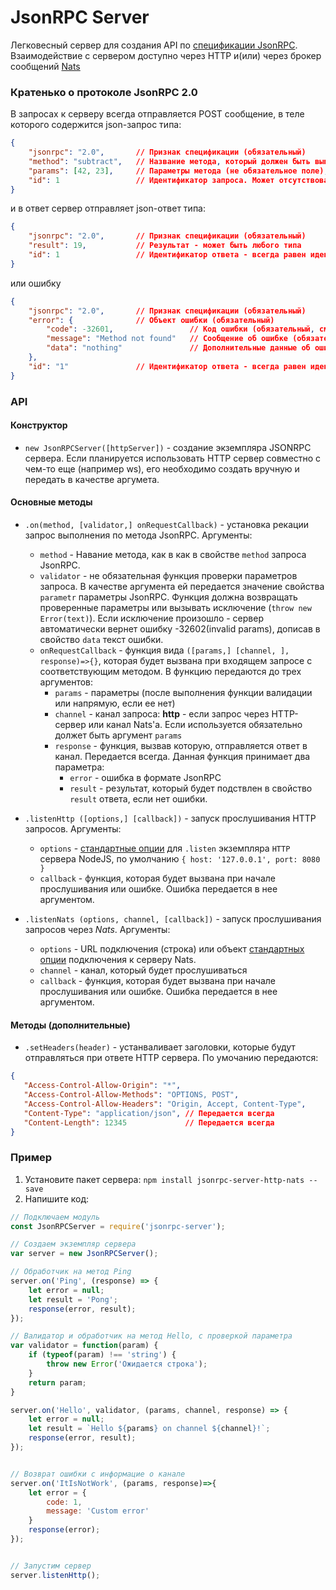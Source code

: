 # JsonRPC Server

Легковесный сервер для создания API по [спецификации JsonRPC](http://www.jsonrpc.org/specification).
Взаимодействие с сервером доступно через HTTP и(или) через брокер сообщений [Nats](https://nats.io)

### Кратенько о протоколе JsonRPC 2.0

В запросах к серверу всегда отправляется POST сообщение, в теле которого содержится json-запрос типа:

```json
{
    "jsonrpc": "2.0",       // Признак спецификации (обязательный)
    "method": "subtract",   // Название метода, который должен быть выполнен на сервере (обязательный)
    "params": [42, 23],     // Параметры метода (не обязательное поле), массив, объект или простые типы
    "id": 1                 // Идентификатор запроса. Может отсутствовать, но в это случае сервер выполнит метод, но не вернет ответ (согласно спецификации)
}
```

и в ответ сервер отправляет json-ответ типа:

```json
{
    "jsonrpc": "2.0",       // Признак спецификации (обязательный)
    "result": 19,           // Результат - может быть любого типа
    "id": 1                 // Идентификатор ответа - всегда равен идентификатору запроса.
}
```

или  ошибку

```json
{
    "jsonrpc": "2.0",       // Признак спецификации (обязательный)
    "error": {              // Объект ошибки (обязательный)
        "code": -32601,                 // Код ошибки (обязательный, см. описание ошибок протокола)
        "message": "Method not found"   // Сообщение об ошибке (обязательный, см. описание ошибок протокола)
        "data": "nothing"               // Дополнительные данные об ошибке любого типа (не обязательный)
    },
    "id": "1"               // Идентификатор ответа - всегда равен идентификатору запроса.
}
```



### API

#### Конструктор

 - `new JsonRPCServer([httpServer])` - создание экземпляра JSONRPC сервера. Если планируется использовать HTTP сервер совместно с чем-то еще (например ws), его необходимо создать вручную и передать в качестве аргумета.

 #### Основные методы

- `.on(method, [validator,] onRequestCallback)` - установка рекации запрос выполнения по метода JsonRPC. Аргументы:
  - `method` - Навание метода, как в как в свойстве `method` запроса JsonRPC.
  - `validator` - не обязательная функция проверки параметров запроса. В качестве аргумента ей передается значение свойства `parametr` параметры JsonRPC. Функция должна возвращать проверенные параметры или вызывать исключение (`throw new Error(text)`). Если исключение произошло - сервер автоматически вернет ошибку -32602(invalid params), дописав в свойство `data` текст ошибки.
  - `onRequestCallback` - функция вида `([params,] [channel, ], response)=>{}`, которая будет вызвана при входящем запросе с соответствующим методом. В функцию передаются до трех аргументов:
      - `params` - параметры (после выполнения функции валидации или напрямую, если ее нет)
      - `channel` - канал запроса: **http** - если запрос через HTTP-сервер или канал Nats'a. Если используется обязательно должет быть аргумент `params`
      - `response` - функция, вызвав которую, отправляется ответ в канал. Передается всегда. Данная функция принимает два параметра:
        - `error` - ошибка в формате JsonRPC
        - `result` - результат, который будет подствлен в свойство `result` ответа, если нет ошибки.


 
- `.listenHttp ([options,] [callback])` - запуск прослушивания HTTP запросов. Аргументы:
  - `options` - [стандартные опции](https://nodejs.org/api/http.html#http_server_listen) для `.listen` экземпляра `HTTP` сервера NodeJS, по умолчанию `{ host: '127.0.0.1', port: 8080 }`
  - `callback` - функция, которая будет вызвана при начале прослушивания или ошибке. Ошибка передается в нее аргументом.

- `.listenNats (options, channel, [callback])` - запуск прослушивания запросов через *Nats*. Аргументы:
  - `options` - URL подключения (строка) или объект [стандартных опции](https://github.com/nats-io/node-nats#connect-options) подключения к серверу Nats.
  - `channel` - канал, который будет прослушиваться
  - `callback` - функция, которая будет вызвана при начале прослушивания или ошибке. Ошибка передается в нее аргументом.


#### Методы (дополнительные)

 - `.setHeaders(header)` - устанваливает заголовки, которые будут отправляться при ответе HTTP сервера. По умочанию передаются:
 
 ```json
 {
    "Access-Control-Allow-Origin": "*",
    "Access-Control-Allow-Methods": "OPTIONS, POST",
    "Access-Control-Allow-Headers": "Origin, Accept, Content-Type",
    "Content-Type": "application/json", // Передается всегда
    "Content-Length": 12345             // Передается всегда
 }
 ```

### Пример

1. Установите пакет сервера: `npm install jsonrpc-server-http-nats --save`
1. Напишите код:

```javascript
// Подключаем модуль
const JsonRPCServer = require('jsonrpc-server');

// Создаем экземпляр сервера
var server = new JsonRPCServer();

// Обработчик на метод Ping
server.on('Ping', (response) => {
    let error = null;
    let result = 'Pong';
    response(error, result);
});

// Валидатор и обработчик на метод Hello, с проверкой параметра
var validator = function(param) {
    if (typeof(param) !== 'string') {
        throw new Error('Ожидается строка');
    }
    return param;
}

server.on('Hello', validator, (params, channel, response) => {
    let error = null;
    let result = `Hello ${params} on channel ${channel}!`;
    response(error, result);
});


// Возврат ошибки с информацие о канале
server.on('ItIsNotWork', (params, response)=>{
    let error = {
        code: 1,
        message: 'Custom error'
    }
    response(error);
});


// Запустим сервер
server.listenHttp();

```